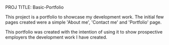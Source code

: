 PROJ TITLE: Basic-Portfolio

This project is a portfolio to showcase my development work. The initial few pages created were a simple 'About me', 'Contact me' and 'Portfolio' page. 

This portfolio was created with the intention of using it to show prospective employers the development work I have created. 

